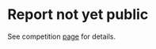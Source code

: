 
# Report not yet public
See competition [page](https://code4rena.com/audits/2023-08-chainlink-staking-v02#top) for details.
